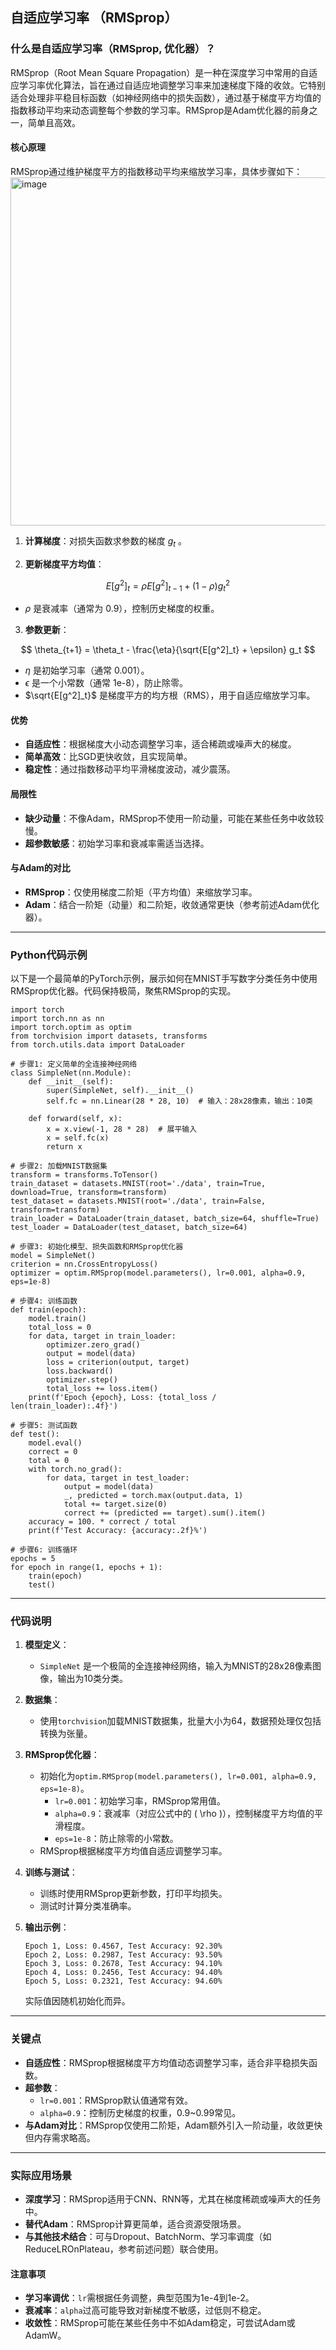## 自适应学习率 （RMSprop）
### 什么是自适应学习率（RMSprop, 优化器）？

RMSprop（Root Mean Square Propagation）是一种在深度学习中常用的自适应学习率优化算法，旨在通过自适应地调整学习率来加速梯度下降的收敛。它特别适合处理非平稳目标函数（如神经网络中的损失函数），通过基于梯度平方均值的指数移动平均来动态调整每个参数的学习率。RMSprop是Adam优化器的前身之一，简单且高效。

#### 核心原理
RMSprop通过维护梯度平方的指数移动平均来缩放学习率，具体步骤如下：
<img width="847" height="557" alt="image" src="https://github.com/user-attachments/assets/10861619-a441-4986-a6f3-fd193bccb66d" />


1. **计算梯度**：对损失函数求参数的梯度 $g_t$ 。

2. **更新梯度平方均值**：

$$
E[g^2]_t = \rho E[g^2]_{t-1} + (1 - \rho) g_t^2
$$

   * $\rho$ 是衰减率（通常为 0.9），控制历史梯度的权重。

3. **参数更新**：

$$
\theta_{t+1} = \theta_t - \frac{\eta}{\sqrt{E[g^2]_t} + \epsilon} g_t
$$

   * $\eta$ 是初始学习率（通常 0.001）。
   * $\epsilon$ 是一个小常数（通常 $1\text{e-}8$），防止除零。
   * $\sqrt{E[g^2]_t}$ 是梯度平方的均方根（RMS），用于自适应缩放学习率。




#### 优势
- **自适应性**：根据梯度大小动态调整学习率，适合稀疏或噪声大的梯度。
- **简单高效**：比SGD更快收敛，且实现简单。
- **稳定性**：通过指数移动平均平滑梯度波动，减少震荡。

#### 局限性
- **缺少动量**：不像Adam，RMSprop不使用一阶动量，可能在某些任务中收敛较慢。
- **超参数敏感**：初始学习率和衰减率需适当选择。

#### 与Adam的对比
- **RMSprop**：仅使用梯度二阶矩（平方均值）来缩放学习率。
- **Adam**：结合一阶矩（动量）和二阶矩，收敛通常更快（参考前述Adam优化器）。

---

### Python代码示例

以下是一个最简单的PyTorch示例，展示如何在MNIST手写数字分类任务中使用RMSprop优化器。代码保持极简，聚焦RMSprop的实现。

```
import torch
import torch.nn as nn
import torch.optim as optim
from torchvision import datasets, transforms
from torch.utils.data import DataLoader

# 步骤1: 定义简单的全连接神经网络
class SimpleNet(nn.Module):
    def __init__(self):
        super(SimpleNet, self).__init__()
        self.fc = nn.Linear(28 * 28, 10)  # 输入：28x28像素，输出：10类
    
    def forward(self, x):
        x = x.view(-1, 28 * 28)  # 展平输入
        x = self.fc(x)
        return x

# 步骤2: 加载MNIST数据集
transform = transforms.ToTensor()
train_dataset = datasets.MNIST(root='./data', train=True, download=True, transform=transform)
test_dataset = datasets.MNIST(root='./data', train=False, transform=transform)
train_loader = DataLoader(train_dataset, batch_size=64, shuffle=True)
test_loader = DataLoader(test_dataset, batch_size=64)

# 步骤3: 初始化模型、损失函数和RMSprop优化器
model = SimpleNet()
criterion = nn.CrossEntropyLoss()
optimizer = optim.RMSprop(model.parameters(), lr=0.001, alpha=0.9, eps=1e-8)

# 步骤4: 训练函数
def train(epoch):
    model.train()
    total_loss = 0
    for data, target in train_loader:
        optimizer.zero_grad()
        output = model(data)
        loss = criterion(output, target)
        loss.backward()
        optimizer.step()
        total_loss += loss.item()
    print(f'Epoch {epoch}, Loss: {total_loss / len(train_loader):.4f}')

# 步骤5: 测试函数
def test():
    model.eval()
    correct = 0
    total = 0
    with torch.no_grad():
        for data, target in test_loader:
            output = model(data)
            _, predicted = torch.max(output.data, 1)
            total += target.size(0)
            correct += (predicted == target).sum().item()
    accuracy = 100. * correct / total
    print(f'Test Accuracy: {accuracy:.2f}%')

# 步骤6: 训练循环
epochs = 5
for epoch in range(1, epochs + 1):
    train(epoch)
    test()
```

---

### 代码说明

1. **模型定义**：
   - `SimpleNet` 是一个极简的全连接神经网络，输入为MNIST的28x28像素图像，输出为10类分类。

2. **数据集**：
   - 使用`torchvision`加载MNIST数据集，批量大小为64，数据预处理仅包括转换为张量。

3. **RMSprop优化器**：
   - 初始化为`optim.RMSprop(model.parameters(), lr=0.001, alpha=0.9, eps=1e-8)`。
     - `lr=0.001`：初始学习率，RMSprop常用值。
     - `alpha=0.9`：衰减率（对应公式中的 \( \rho \)），控制梯度平方均值的平滑程度。
     - `eps=1e-8`：防止除零的小常数。
   - RMSprop根据梯度平方均值自适应调整学习率。

4. **训练与测试**：
   - 训练时使用RMSprop更新参数，打印平均损失。
   - 测试时计算分类准确率。

5. **输出示例**：
   ```
   Epoch 1, Loss: 0.4567, Test Accuracy: 92.30%
   Epoch 2, Loss: 0.2987, Test Accuracy: 93.50%
   Epoch 3, Loss: 0.2678, Test Accuracy: 94.10%
   Epoch 4, Loss: 0.2456, Test Accuracy: 94.40%
   Epoch 5, Loss: 0.2321, Test Accuracy: 94.60%
   ```
   实际值因随机初始化而异。

---

### 关键点
- **自适应性**：RMSprop根据梯度平方均值动态调整学习率，适合非平稳损失函数。
- **超参数**：
   - `lr=0.001`：RMSprop默认值通常有效。
   - `alpha=0.9`：控制历史梯度的权重，0.9~0.99常见。
- **与Adam对比**：RMSprop仅使用二阶矩，Adam额外引入一阶动量，收敛更快但内存需求略高。

---

### 实际应用场景
- **深度学习**：RMSprop适用于CNN、RNN等，尤其在梯度稀疏或噪声大的任务中。
- **替代Adam**：RMSprop计算更简单，适合资源受限场景。
- **与其他技术结合**：可与Dropout、BatchNorm、学习率调度（如ReduceLROnPlateau，参考前述问题）联合使用。

#### 注意事项
- **学习率调优**：`lr`需根据任务调整，典型范围为1e-4到1e-2。
- **衰减率**：`alpha`过高可能导致对新梯度不敏感，过低则不稳定。
- **收敛性**：RMSprop可能在某些任务中不如Adam稳定，可尝试Adam或AdamW。
